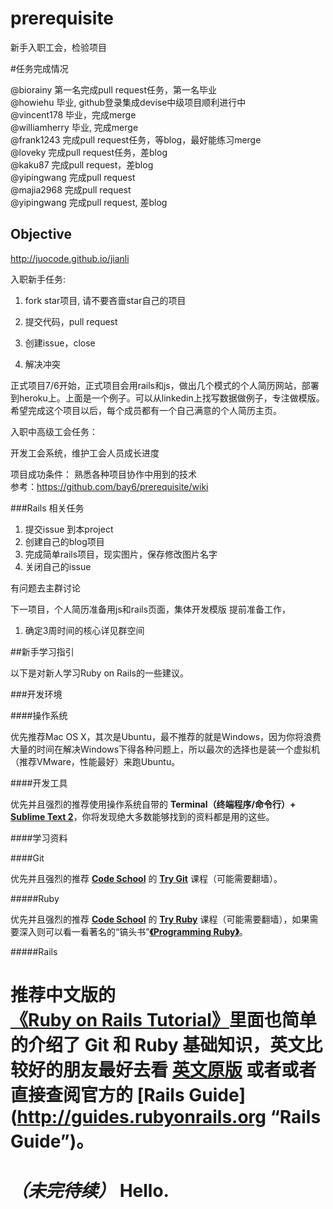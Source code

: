 prerequisite
============

新手入职工会，检验项目

#任务完成情况

@biorainy 第一名完成pull request任务，第一名毕业<br/>
@howiehu 毕业, github登录集成devise中级项目顺利进行中<br/>
@vincent178 毕业，完成merge<br/>
@williamherry 毕业, 完成merge<br/>
@frank1243 完成pull request任务，等blog，最好能练习merge<br/>
@loveky 完成pull request任务，差blog<br/>
@kaku87 完成pull request，差blog<br/>
@yipingwang 完成pull request<br/>
@majia2968 完成pull request<br/>
@yipingwang 完成pull request, 差blog


## Objective
http://juocode.github.io/jianli

入职新手任务:

1. fork star项目, 请不要吝啬star自己的项目

2. 提交代码，pull request

3. 创建issue，close

4. 解决冲突


正式项目7/6开始，正式项目会用rails和js，做出几个模式的个人简历网站，部署到heroku上。上面是一个例子。可以从linkedin上找写数据做例子，专注做模版。希望完成这个项目以后，每个成员都有一个自己满意的个人简历主页。

入职中高级工会任务：

开发工会系统，维护工会人员成长进度

项目成功条件：
熟悉各种项目协作中用到的技术<br/>
参考：https://github.com/bay6/prerequisite/wiki

###Rails 相关任务
1. 提交issue 到本project
2. 创建自己的blog项目
3. 完成简单rails项目，现实图片，保存修改图片名字
4. 关闭自己的issue

有问题去主群讨论

下一项目，个人简历准备用js和rails页面，集体开发模版
提前准备工作，
1. 确定3周时间的核心详见群空间

##新手学习指引

以下是对新人学习Ruby on Rails的一些建议。

###开发环境

####操作系统

优先推荐Mac OS X，其次是Ubuntu，最不推荐的就是Windows，因为你将浪费大量的时间在解决Windows下得各种问题上，所以最次的选择也是装一个虚拟机（推荐VMware，性能最好）来跑Ubuntu。

####开发工具

优先并且强烈的推荐使用操作系统自带的 **Terminal（终端程序/命令行）+ [Sublime Text 2](http://www.sublimetext.com "Sublime Text")**，你将发现绝大多数能够找到的资料都是用的这些。

####学习资料

####Git

优先并且强烈的推荐 **[Code School](https://www.codeschool.com "Code School")** 的 **[Try Git](http://www.codeschool.com/courses/try-git "Try Git")** 课程（可能需要翻墙）。

#####Ruby

优先并且强烈的推荐 **[Code School](https://www.codeschool.com "Code School")** 的 **[Try Ruby](http://www.codeschool.com/paths/ruby "Try Ruby")** 课程（可能需要翻墙），如果需要深入则可以看一看著名的“镐头书”[**《Programming Ruby》**](http://pragprog.com/book/ruby4/programming-ruby-1-9-2-0 "Programming Ruby")。

#####Rails

推荐中文版的[**《Ruby on Rails Tutorial》**](http://railstutorial-china.org "Ruby on Rails Tutorial")里面也简单的介绍了 Git 和 Ruby 基础知识，英文比较好的朋友最好去看 **[英文原版](http://ruby.railstutorial.org/ruby-on-rails-tutorial-book?version=4.0 "Ruby on Rails Tutorial")** 或者或者直接查阅官方的 **[Rails Guide](http://guides.rubyonrails.org “Rails Guide”)**。
=======
***（未完待续）***
Hello.
=======

